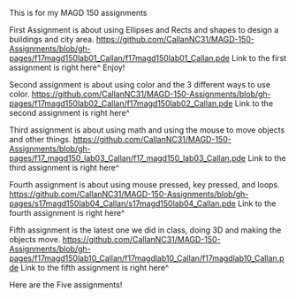 This is for my MAGD 150 assignments

First Assignment is about using Ellipses and Rects and shapes to design a buildings and city area.
https://github.com/CallanNC31/MAGD-150-Assignments/blob/gh-pages/f17magd150lab01_Callan/f17magd150lab01_Callan.pde
Link to the first assignment is right here^ Enjoy!

Second assignment is about using color and the 3 different ways to use color.
https://github.com/CallanNC31/MAGD-150-Assignments/blob/gh-pages/f17magd150lab02_Callan/f17magd150lab02_Callan.pde
Link to the second assignment is right here^

Third assignment is about using math and using the mouse to move objects and other things.
https://github.com/CallanNC31/MAGD-150-Assignments/blob/gh-pages/f17_magd150_lab03_Callan/f17_magd150_lab03_Callan.pde
Link to the third assignment is right here^

Fourth assignment is about using mouse pressed, key pressed, and loops.
https://github.com/CallanNC31/MAGD-150-Assignments/blob/gh-pages/s17magd150lab04_Callan/s17magd150lab04_Callan.pde
Link to the fourth assignment is right here^

Fifth assignment is the latest one we did in class, doing 3D and making the objects move.
https://github.com/CallanNC31/MAGD-150-Assignments/blob/gh-pages/f17magd150lab10_Callan/f17magdlab10_Callan/f17magdlab10_Callan.pde
Link to the fifth assignment is right here^

Here are the Five assignments!
